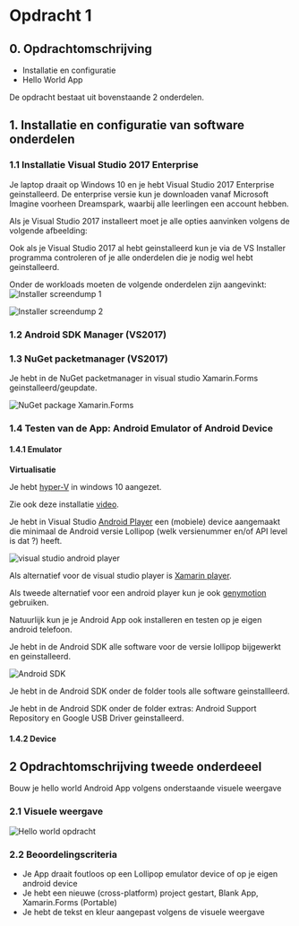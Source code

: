 # Opdracht 1

## 0. Opdrachtomschrijving

- Installatie en configuratie
- Hello World App

De opdracht bestaat uit bovenstaande 2 onderdelen. 

## 1. Installatie en configuratie van software onderdelen 

### 1.1 Installatie Visual Studio 2017 Enterprise

Je laptop draait op Windows 10 en je hebt Visual Studio 2017 Enterprise geinstalleerd.
De enterprise versie kun je downloaden vanaf Microsoft Imagine voorheen Dreamspark, waarbij alle leerlingen een account hebben.

Als je Visual Studio 2017 installeert moet je alle opties aanvinken volgens de volgende afbeelding:

Ook als je Visual Studio 2017 al hebt geinstalleerd kun je via de VS Installer programma controleren of je alle onderdelen die je nodig wel hebt geinstalleerd.

Onder de workloads moeten de volgende onderdelen zijn aangevinkt:
![Installer screendump 1](https://github.com/ictacademiekw1c/opdrachten-repository/blob/master/xamarin/images/installer1.png?raw=true)

![Installer screendump 2](https://github.com/ictacademiekw1c/opdrachten-repository/blob/master/xamarin/images/installer2.png?raw=true)

### 1.2 Android SDK Manager (VS2017)

### 1.3 NuGet packetmanager (VS2017)

Je hebt in de NuGet packetmanager in visual studio Xamarin.Forms geinstalleerd/geupdate.

![NuGet package Xamarin.Forms](https://github.com/ictacademiekw1c/opdrachten-repository/blob/master/xamarin/images/xamforms.jpg?raw=true)

### 1.4 Testen van de App: Android Emulator of Android Device
 
#### 1.4.1 Emulator

__Virtualisatie__

Je hebt [hyper-V](https://msdn.microsoft.com/nl-nl/virtualization/hyperv_on_windows/quick_start/walkthrough_install) in windows 10 aangezet.

Zie ook deze installatie [video](https://developer.xamarin.com/videos/?v=Installing_Xamarin_on_Windows).

Je hebt in Visual Studio [Android Player](https://www.visualstudio.com/en-us/features/msft-android-emulator-vs.aspx) een (mobiele) device aangemaakt die minimaal de Android versie Lollipop (welk versienummer en/of API level is dat ?) heeft.

![visual studio android player](https://github.com/ictacademiekw1c/opdrachten-repository/blob/master/xamarin/images/vsplayer.jpg?raw=true)

Als alternatief voor de visual studio player is [Xamarin  player](https://developer.xamarin.com/releases/android/android-player/).

Als tweede alternatief voor een android player kun je ook [genymotion](https://www.genymotion.com/thank-you-freemium/) gebruiken.

Natuurlijk kun je je Android App ook installeren en testen op je eigen android telefoon.

Je hebt in de Android SDK alle software voor de versie lollipop bijgewerkt en geinstalleerd.

![Android SDK](https://github.com/ictacademiekw1c/opdrachten-repository/blob/master/xamarin/images/androidsdk.jpg?raw=true)

Je hebt in de Android SDK onder de folder tools alle software geinstallleerd.

Je hebt in de Android SDK onder de folder extras: Android Support Repository en Google USB Driver geinstalleerd.

#### 1.4.2 Device

## 2 Opdrachtomschrijving tweede onderdeeel

Bouw je hello world Android App volgens onderstaande visuele weergave
 
### 2.1 Visuele weergave

![Hello world opdracht](https://github.com/ictacademiekw1c/opdrachten-repository/blob/master/xamarin/images/helloworld.jpg?raw=true)

### 2.2 Beoordelingscriteria

- Je App draait foutloos op een Lollipop emulator device of op je eigen android device
- Je hebt een nieuwe (cross-platform) project gestart, Blank App, Xamarin.Forms (Portable)
- Je hebt de tekst en kleur aangepast volgens de visuele weergave

